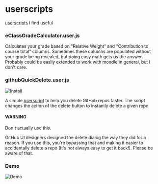# userscripts
[userscripts](https://greasyfork.org/en/help/installing-user-scripts)  I find useful

### eClassGradeCalculator.user.js

Calculates your grade based on "Relative Weight" and "Contribution to course total" columns. Sometimes these columns are populated without your grade being revealed, but doing easy math gets us the answer. Probably could be easily extended to work with moodle in general, but I don't care.

### githubQuickDelete.user.js
[![Install](https://img.shields.io/badge/userscript-install-blue)](https://github.com/Mattwmaster58/github-quick-delete/raw/master/githubQuickDelete.user.js)

A simple [userscript](https://greasyfork.org/en/help/installing-user-scripts) to help you delete GitHub repos faster. The script changes the action of the delete button to instantly delete a given repo.

#### WARNING

Don't actually use this.

GitHub UI designers designed the delete dialog the way they did for a reason. If you use this, you're bypassing that and making it easier to accidentally delete a repo (It's not always easy to get it back!). Please be aware of that.

### Demo

![Demo](./githubQuickDelete_demo.gif)
